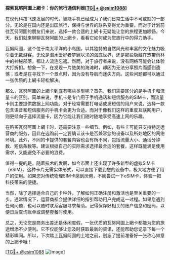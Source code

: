 **探索瓦努阿圖上網卡：你的旅行通信利器[[TG💪+ @esim1088](https://t.me/s/esim1088)]**

在现代科技飞速发展的时代，智能手机已经成为了我们日常生活中不可或缺的一部分。无论是在国内还是出国旅行，保持与世界的联系变得尤为重要。而对于计划前往瓦努阿圖的朋友们来说，选择一款合适的上網卡无疑能让您的旅程更加顺畅。今天，我们就来聊聊瓦努阿圖的上網卡，看看它如何成为您旅行中的得力助手。

瓦努阿圖，这个位于南太平洋的小岛国，以其独特的自然风光和丰富的文化魅力吸引着无数游客。无论是潜水爱好者梦寐以求的海底世界，还是那些隐藏在热带雨林中的神秘部落，都让人流连忘返。然而，对于旅行者来说，没有网络可能会让体验大打折扣。想象一下，在发现一片绝美的海滩时，却因为无法分享照片而感到遗憾；或者是在寻找下一个景点时，因为没有导航而迷失方向。这些问题都可以通过一张优质的上網卡轻松解决。

那么，瓦努阿圖的上網卡到底有哪些类型呢？首先，我们需要区分的是手机卡和流量卡的区别。简单来说，手机卡是专门用于手机通话和短信服务的SIM卡，而流量卡则主要提供数据上网功能。对于经常需要打电话或发短信的用户来说，选择一款包含语音和短信服务的手机卡会更为合适。而对于像我们这样的重度互联网用户，则更倾向于选择流量卡，因为它能让我们随时随地享受高速上网的乐趣。

在购买瓦努阿圖上網卡时，还需要注意一些细节。例如，有些卡可能只支持特定运营商的服务，因此在选购前一定要确认该卡是否兼容您的设备以及所处地区的网络环境。此外，不同的卡提供的套餐内容也会有所不同，包括流量大小、通话分钟数、短信条数等。建议根据自己的实际需求选择最合适的套餐，这样既能满足使用需求，又能避免不必要的浪费。

值得一提的是，随着技术的发展，如今市面上还出现了许多新型的虚拟SIM卡（eSIM）。这种卡片无需实体形式，可以直接下载到您的设备中，极大地方便了用户的使用。如果您对传统物理SIM卡感到厌倦，不妨尝试一下eSIM卡，体验一把科技带来的便捷。

当然，除了选择适合自己的卡种外，了解如何正确注册和激活也是至关重要的一步。通常情况下，运营商都会提供详细的指引帮助用户完成这一过程。如果您遇到任何问题，也可以随时联系客服寻求帮助。记得保存好相关的账户信息和密码，以便日后查询账单或调整套餐时使用。

总之，无论您是商务出差还是休闲度假，一张优质的瓦努阿圖上網卡都能为您的旅途增添不少便利。它不仅能够让您及时获取最新的资讯，还能帮助您记录下每一个精彩瞬间。所以，下次踏上瓦努阿圖的土地之前，别忘了提前准备好一张称心如意的上網卡哦！

[[TG💪+ @esim1088](https://t.me/s/esim1088) ![Image](https://i.postimg.cc/4NQfJmqS/Snipaste-2025-05-13-00-14-12.png)]